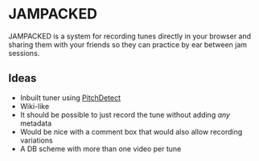 # JAMPACKED
JAMPACKED is a system for recording tunes directly in your browser and sharing them with your friends so they can practice by ear between jam sessions.

## Ideas
* Inbuilt tuner using [PitchDetect](https://github.com/cwilso/pitchdetect)
* Wiki-like
* It should be possible to just record the tune without adding *any* metadata
* Would be nice with a comment box that would also allow recording variations
* A DB scheme with more than one video per tune
